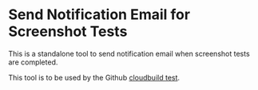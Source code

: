 # Send Notification Email for Screenshot Tests

This is a standalone tool to send notification email when screenshot tests are
completed.

This tool is to be used by the Github [cloudbuild test](../../cloudbuild.screenshot.yaml).
